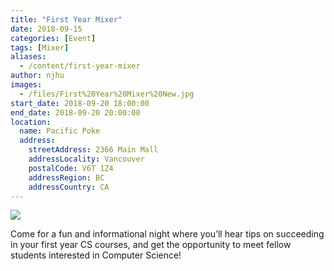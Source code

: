 ```yaml
---
title: "First Year Mixer"
date: 2018-09-15
categories: [Event]
tags: [Mixer]
aliases:
  - /content/first-year-mixer
author: njhu
images:
  - /files/First%20Year%20Mixer%20New.jpg
start_date: 2018-09-20 18:00:00
end_date: 2018-09-20 20:00:00
location:
  name: Pacific Poke
  address:
    streetAddress: 2366 Main Mall
    addressLocality: Vancouver
    postalCode: V6T 1Z4
    addressRegion: BC
    addressCountry: CA
---
```


![](/files/First%20Year%20Mixer%20New.jpg)

Come for a fun and informational night where you’ll hear tips on succeeding in your first year CS courses, and get the opportunity to meet fellow students interested in Computer Science!
